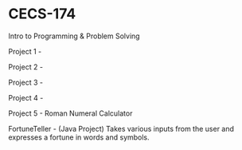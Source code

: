 # CECS-174
Intro to Programming &amp; Problem Solving

Project 1 - 

Project 2 - 

Project 3 -

Project 4 -

Project 5 - Roman Numeral Calculator

FortuneTeller - (Java Project) Takes various inputs from the user and expresses a fortune in words and symbols. 

